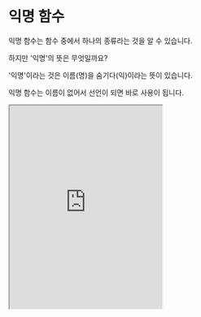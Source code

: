 # 익명 함수

익명 함수는 함수 중에서 하나의 종류라는 것을 알 수 있습니다.

하지만 '익명'의 뜻은 무엇일까요?

'익명'이라는 것은 이름(명)을 숨기다(익)이라는 뜻이 있습니다.

익명 함수는 이름이 없어서 선언이 되면 바로 사용이 됩니다.

<iframe
  loading="lazy" title="Python Playground" src="https://trinket.io/embed/python3/215ca4e0af" height="400" />

## Lambda

파이썬에서 익명 함수를 선언하기 위하여 `lambda`라는 키워드를 사용합니다.

`lambda` 뒤에 매개변수가 오고 변환할 값이 매개변수와 `:` 뒤에 있으면 익명 함수 형태가 완성됩니다.

1개 이상 매개변수를 사용하고 싶다면 변수 사이에 `,`를 삽입하세요.

<iframe
  loading="lazy" title="Python Playground" src="https://trinket.io/embed/python3/ad432c8141" height="400" />
